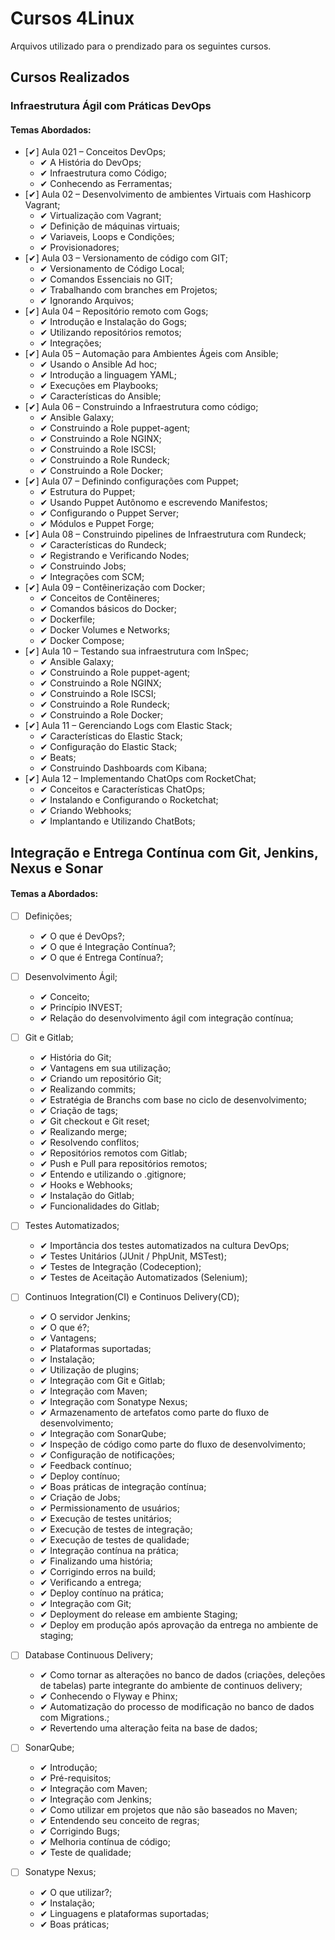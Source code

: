 # Cursos 4Linux
Arquivos utilizado para o prendizado para os seguintes cursos.

## Cursos Realizados
### Infraestrutura Ágil com Práticas DevOps    
#### Temas Abordados:
- [✔] Aula 021 – Conceitos DevOps;
    -  ✔ A História do DevOps;
    -  ✔ Infraestrutura como Código;
    -  ✔ Conhecendo as Ferramentas;
- [✔] Aula 02 – Desenvolvimento de ambientes Virtuais com Hashicorp Vagrant;
    - ✔ Virtualização com Vagrant;
    - ✔ Definição de máquinas virtuais;
    - ✔ Variaveis, Loops e Condições;
    - ✔ Provisionadores;
- [✔] Aula 03 – Versionamento de código com GIT;
    - ✔ Versionamento de Código Local;
    - ✔ Comandos Essenciais no GIT;
    - ✔ Trabalhando com branches em Projetos;
    - ✔ Ignorando Arquivos;
- [✔] Aula 04 – Repositório remoto com Gogs;
    - ✔ Introdução e Instalação do Gogs;
    - ✔ Utilizando repositórios remotos;
    - ✔ Integrações;
- [✔] Aula 05 – Automação para Ambientes Ágeis com Ansible;
    - ✔ Usando o Ansible Ad hoc;
    - ✔ Introdução a linguagem YAML;
    - ✔ Execuções em Playbooks;
    - ✔ Características do Ansible;
- [✔] Aula 06 – Construindo a Infraestrutura como código;
    - ✔ Ansible Galaxy;
    - ✔ Construindo a Role puppet-agent;
    - ✔ Construindo a Role NGINX;
    - ✔ Construindo a Role ISCSI;
    - ✔ Construindo a Role Rundeck;
    - ✔ Construindo a Role Docker;
- [✔] Aula 07 – Definindo configurações com Puppet;
    - ✔ Estrutura do Puppet;
    - ✔ Usando Puppet Autônomo e escrevendo Manifestos;
    - ✔ Configurando o Puppet Server;
    - ✔ Módulos e Puppet Forge;
- [✔] Aula 08 – Construindo pipelines de Infraestrutura com Rundeck;
    - ✔ Características do Rundeck;
    - ✔ Registrando e Verificando Nodes;
    - ✔ Construindo Jobs;
    - ✔ Integrações com SCM;
- [✔] Aula 09 – Contêinerização com Docker;
    - ✔ Conceitos de Contêineres;
    - ✔ Comandos básicos do Docker;
    - ✔ Dockerfile;
    - ✔ Docker Volumes e Networks;
    - ✔ Docker Compose;
- [✔] Aula 10 – Testando sua infraestrutura com InSpec;
    - ✔ Ansible Galaxy;
    - ✔ Construindo a Role puppet-agent;
    - ✔ Construindo a Role NGINX;
    - ✔ Construindo a Role ISCSI;
    - ✔ Construindo a Role Rundeck;
    - ✔ Construindo a Role Docker;
- [✔] Aula 11 – Gerenciando Logs com Elastic Stack;
    - ✔ Características do Elastic Stack;
    - ✔ Configuração do Elastic Stack;
    - ✔ Beats;
    - ✔ Construindo Dashboards com Kibana;
- [✔] Aula 12 – Implementando ChatOps com RocketChat;
    - ✔ Conceitos e Características ChatOps;
    - ✔ Instalando e Configurando o Rocketchat;
    - ✔ Criando Webhooks;
    - ✔ Implantando e Utilizando ChatBots;

## Integração e Entrega Contínua com Git, Jenkins, Nexus e Sonar
#### Temas a Abordados:
- [ ] Definições;
    - ✔ O que é DevOps?;
    - ✔ O que é Integração Contínua?;
    - ✔ O que é Entrega Contínua?;

- [ ] Desenvolvimento Ágil;
    - ✔ Conceito;
    - ✔ Princípio INVEST;
    - ✔ Relação do desenvolvimento ágil com integração contínua;

- [ ] Git e Gitlab;
    - ✔ História do Git;
    - ✔ Vantagens em sua utilização;
    - ✔ Criando um repositório Git;
    - ✔ Realizando commits;
    - ✔ Estratégia de Branchs com base no ciclo de desenvolvimento;
    - ✔ Criação de tags;
    - ✔ Git checkout e Git reset;
    - ✔ Realizando merge;
    - ✔ Resolvendo conflitos;
    - ✔ Repositórios remotos com Gitlab;
    - ✔ Push e Pull para repositórios remotos;
    - ✔ Entendo e utilizando o .gitignore;
    - ✔ Hooks e Webhooks;
    - ✔ Instalação do Gitlab;
    - ✔ Funcionalidades do Gitlab;

- [ ] Testes Automatizados;
    - ✔ Importância dos testes automatizados na cultura DevOps;
    - ✔ Testes Unitários (JUnit / PhpUnit, MSTest);
    - ✔ Testes de Integração (Codeception);
    - ✔ Testes de Aceitação Automatizados (Selenium);

- [ ] Continuos Integration(CI) e Continuos Delivery(CD);
    - ✔ O servidor Jenkins;
    - ✔ O que é?;
    - ✔ Vantagens;
    - ✔ Plataformas suportadas;
    - ✔ Instalação;
    - ✔ Utilização de plugins;
    - ✔ Integração com Git e Gitlab;
    - ✔ Integração com Maven;
    - ✔ Integração com Sonatype Nexus;
    - ✔ Armazenamento de artefatos como parte do fluxo de desenvolvimento;
    - ✔ Integração com SonarQube;
    - ✔ Inspeção de código como parte do fluxo de desenvolvimento;
    - ✔ Configuração de notificações;
    - ✔ Feedback contínuo;
    - ✔ Deploy contínuo;
    - ✔ Boas práticas de integração contínua;
    - ✔ Criação de Jobs;
    - ✔ Permissionamento de usuários;
    - ✔ Execução de testes unitários;
    - ✔ Execução de testes de integração;
    - ✔ Execução de testes de qualidade;
    - ✔ Integração contínua na prática;
    - ✔ Finalizando uma história;
    - ✔ Corrigindo erros na build;
    - ✔ Verificando a entrega;
    - ✔ Deploy contínuo na prática;
    - ✔ Integração com Git;
    - ✔ Deployment do release em ambiente Staging;
    - ✔ Deploy em produção após aprovação da entrega no ambiente de staging;

- [ ] Database Continuous Delivery;
    - ✔ Como tornar as alterações no banco de dados (criações, deleções de tabelas) parte integrante do ambiente de continuos delivery;
    - ✔ Conhecendo o Flyway e Phinx;
    - ✔ Automatização do processo de modificação no banco de dados com Migrations.;
    - ✔ Revertendo uma alteração feita na base de dados;

- [ ] SonarQube;
    - ✔ Introdução;
    - ✔ Pré-requisitos;
    - ✔ Integração com Maven;
    - ✔ Integração com Jenkins;
    - ✔ Como utilizar em projetos que não são baseados no Maven;
    - ✔ Entendendo seu conceito de regras;
    - ✔ Corrigindo Bugs;
    - ✔ Melhoria contínua de código;
    - ✔ Teste de qualidade;

- [ ] Sonatype Nexus;
    - ✔ O que utilizar?;
    - ✔ Instalação;
    - ✔ Linguagens e plataformas suportadas;
    - ✔ Boas práticas;